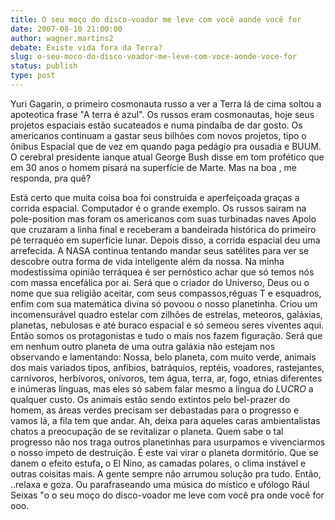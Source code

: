 ```yaml
---
title: O seu moço do disco-voador me leve com você aonde você for
date: 2007-08-10 21:00:00
author: wagner.martins2
debate: Existe vida fora da Terra?
slug: o-seu-moco-do-disco-voador-me-leve-com-voce-aonde-voce-for
status: publish 
type: post
---
```


Yuri Gagarin, o primeiro cosmonauta russo a ver a Terra lá de cima soltou a apoteotica frase "A terra é azul". Os russos eram cosmonautas, hoje seus projetos espaciais estão sucateados e numa pindaíba de dar gosto. Os americanos continuam a gastar seus bilhões com novos projetos, tipo o ônibus Espacial que de vez em quando paga pedágio pra ousadia e BUUM. O cerebral presidente ianque atual George Bush disse em tom profético que em 30 anos o homem pisará na superfície de Marte. Mas na boa , me responda, pra quê?  

Está certo que muita coisa boa foi construida e aperfeiçoada graças a corrida espacial. Computador é o grande exemplo. Os russos sairam na pole-position mas foram os americanos com suas turbinadas naves Apolo que cruzaram a linha final e receberam a bandeirada histórica do primeiro pé terraquéo em superfície lunar. Depois disso, a corrida espacial deu uma arrefecida. A NASA continua tentando mandar seus satélites para ver se descobre outra forma de vida inteligente além da nossa. Na minha modestissíma opinião terráquea é ser pernóstico achar que só temos nós com massa encefálica por ai. Será que o criador do Universo, Deus ou o nome que sua religião aceitar, com seus compassos,réguas T e esquadros, enfim com sua matemática divina só povoou o nosso planetinha. Criou um incomensurável quadro estelar com zilhões de estrelas, meteoros, galáxias, planetas, nebulosas e até buraco espacial e só semeou seres viventes aqui. Então somos os protagonistas e tudo o mais nos fazem figuração. Será que em nenhum outro planeta de uma outra galáxia não estejam nos observando e lamentando: Nossa, belo planeta, com muito verde, animais dos mais variados tipos, anfíbios, batráquios, reptéis, voadores, rastejantes, carnívoros, herbívoros, onívoros, tem água, terra, ar, fogo, etnias diferentes e inúmeras línguas, mas eles só sabem falar mesmo a língua do $L$U$C$R$O$ a qualquer custo. Os animais estão sendo extintos pelo bel-prazer do homem, as áreas verdes precisam ser debastadas para o progresso e vamos lá, a fila tem que andar. Ah, deixa para aqueles caras ambientalistas chatos a preocupação de se revitalizar o planeta. Quem sabe o tal progresso não nos traga outros planetinhas para usurpamos e vivenciarmos o nosso ímpeto de destruição. É este vai virar o planeta dormitório. Que se danem o efeito estufa, o El Nino, as camadas polares, o clima instável e outras coisitas mais. A gente sempre não arrumou solução pra tudo. Então, ..relaxa e goza. Ou parafraseando uma música do místico e ufólogo Rául Seixas "o o seu moço do disco-voador me leve com você pra onde você for ooo.
